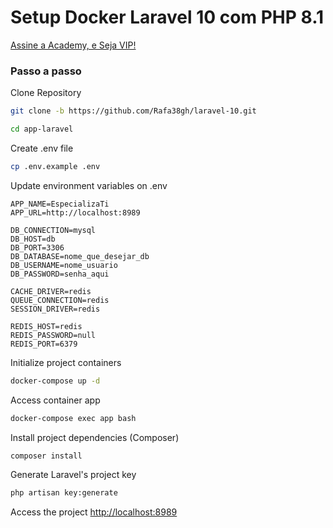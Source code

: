 
# Setup Docker Laravel 10 com PHP 8.1
[Assine a Academy, e Seja VIP!](https://academy.especializati.com.br)

### Passo a passo
Clone Repository
```sh
git clone -b https://github.com/Rafa38gh/laravel-10.git
```
```sh
cd app-laravel
```


Create .env file
```sh
cp .env.example .env
```


Update environment variables on .env
```dosini
APP_NAME=EspecializaTi
APP_URL=http://localhost:8989

DB_CONNECTION=mysql
DB_HOST=db
DB_PORT=3306
DB_DATABASE=nome_que_desejar_db
DB_USERNAME=nome_usuario
DB_PASSWORD=senha_aqui

CACHE_DRIVER=redis
QUEUE_CONNECTION=redis
SESSION_DRIVER=redis

REDIS_HOST=redis
REDIS_PASSWORD=null
REDIS_PORT=6379
```


Initialize project containers
```sh
docker-compose up -d
```


Access container app
```sh
docker-compose exec app bash
```


Install project dependencies (Composer)
```sh
composer install
```


Generate Laravel's project key
```sh
php artisan key:generate
```


Access the project
[http://localhost:8989](http://localhost:8989)
